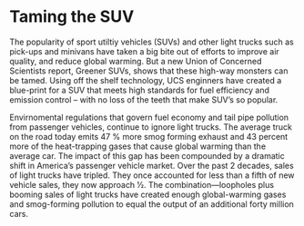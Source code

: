 # Taming the SUV
The popularity of sport utiltiy vehicles (SUVs) and other light trucks such as pick-ups and minivans have
taken a big bite out of efforts to improve air quality, and reduce global warming. But a new Union of Concerned Scientists report, Greener SUVs, shows that these high-way monsters can be tamed. Using off the shelf technology, UCS enginners have created a blue-print for a SUV that meets high standards for fuel efficiency and emission control – with no loss of the teeth that make SUV’s so popular.

Envirnomental regulations that govern fuel economy and tail pipe pollution from passenger vehicles, continue to ignore light trucks. The average truck on the road today emits 47 % more smog forming exhaust and 43 percent more of the heat-trapping gases that cause global warming than the average car. The impact of this gap
has been compounded by a dramatic shift in America’s passenger vehicle market. Over the past 2 decades, sales of light trucks have tripled. They once accounted for less than a fifth of new vehicle sales, they now approach 1⁄2. The combination—loopholes plus booming sales of light trucks have created enough global-warming gases and smog-forming pollution to equal the output of an additional forty million cars.